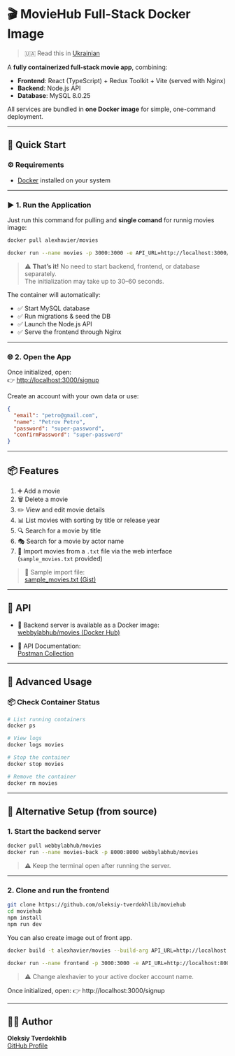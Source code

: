 # 🎬 MovieHub Full-Stack Docker Image

> 🇺🇦 Read this in [Ukrainian](README_UA.md)

A **fully containerized full-stack movie app**, combining:
- **Frontend**: React (TypeScript) + Redux Toolkit + Vite (served with Nginx)
- **Backend**: Node.js API
- **Database**: MySQL 8.0.25

All services are bundled in **one Docker image** for simple, one-command deployment.

---

## 🚀 Quick Start

### ⚙️ Requirements

- [Docker](https://www.docker.com/) installed on your system

---

### ▶️ 1. Run the Application

Just run this command for pulling and **single comand** for runnig movies image:

```bash
docker pull alexhavier/movies

docker run --name movies -p 3000:3000 -e API_URL=http://localhost:3000/api/v1 alexhavier/movies
```

> ⚠️ **That’s it!** No need to start backend, frontend, or database separately.  
> The initialization may take up to 30–60 seconds.

The container will automatically:
- ✅ Start MySQL database
- ✅ Run migrations & seed the DB
- ✅ Launch the Node.js API
- ✅ Serve the frontend through Nginx

---

### 🌐 2. Open the App

Once initialized, open:  
👉 [http://localhost:3000/signup](http://localhost:3000/signup)

Create an account with your own data or use:

```json
{
  "email": "petro@gmail.com",
  "name": "Petrov Petro",
  "password": "super-password",
  "confirmPassword": "super-password"
}
```

---

## 📦 Features

1. ➕ Add a movie
2. 🗑️ Delete a movie
3. ✏️ View and edit movie details
4. 📊 List movies with sorting by title or release year
5. 🔍 Search for a movie by title
6. 🎭 Search for a movie by actor name
7. 📁 Import movies from a `.txt` file via the web interface (`sample_movies.txt` provided)

> 📄 Sample import file:  
> [sample_movies.txt (Gist)](https://gist.github.com/k0stik/3028d42973544dd61c3b4ad863378cad)

---

## 📘 API

- 🔧 Backend server is available as a Docker image:  
  [webbylabhub/movies (Docker Hub)](https://hub.docker.com/r/webbylabhub/movies)

- 📑 API Documentation:  
  [Postman Collection](https://documenter.getpostman.com/view/356840/TzkyLeVK)

---

## 🔧 Advanced Usage

### 📦 Check Container Status

```bash
# List running containers
docker ps

# View logs
docker logs movies

# Stop the container
docker stop movies

# Remove the container
docker rm movies
```

---

## 🔁 Alternative Setup (from source)

### 1. Start the backend server

```bash
docker pull webbylabhub/movies
docker run --name movies-back -p 8000:8000 webbylabhub/movies
```

> ⚠️ Keep the terminal open after running the server.

---

### 2. Clone and run the frontend

```bash
git clone https://github.com/oleksiy-tverdokhlib/moviehub
cd moviehub
npm install
npm run dev
```

You can also create image out of front app. 

```bash
docker build -t alexhavier/movies --build-arg API_URL=http://localhost:8000/api/v1 .

docker run --name frontend -p 3000:3000 -e API_URL=http://localhost:8000/api/v1 alexhavier/movies
```
> ⚠️ Change alexhavier to your active docker account name.


Once initialized, open:
👉 http://localhost:3000/signup

---

## 🧑‍💻 Author

**Oleksiy Tverdokhlib**  
[GitHub Profile](https://github.com/oleksiy-tverdokhlib)
